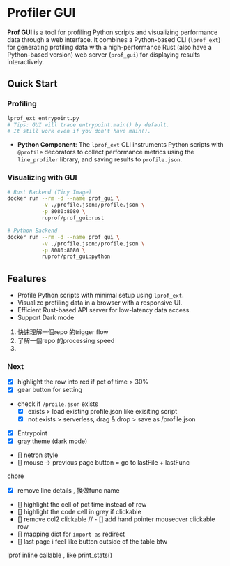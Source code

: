 # Profiler GUI

**Prof GUI** is a tool for profiling Python scripts and visualizing performance data through a web interface. It combines a Python-based CLI (`lprof_ext`) for generating profiling data with a high-performance Rust (also have a Python-based version) web server (`prof_gui`) for displaying results interactively.

## Quick Start

### Profiling
```bash
lprof_ext entrypoint.py
# Tips: GUI will trace entrypoint.main() by default.
# It still work even if you don't have main().
```
- **Python Component**: The `lprof_ext` CLI instruments Python scripts with `@profile` decorators to collect performance metrics using the `line_profiler` library, and saving results to `profile.json`.


### Visualizing with GUI
```bash
# Rust Backend (Tiny Image)
docker run --rm -d --name prof_gui \
           -v ./profile.json:/profile.json \
           -p 8080:8080 \
           ruprof/prof_gui:rust

# Python Backend
docker run --rm -d --name prof_gui \
           -v ./profile.json:/profile.json \
           -p 8080:8080 \
           ruprof/prof_gui:python
```

## Features
- Profile Python scripts with minimal setup using `lprof_ext`.
- Visualize profiling data in a browser with a responsive UI.
- Efficient Rust-based API server for low-latency data access.
- Support Dark mode

1. 快速理解一個repo 的trigger flow 
2. 了解一個repo 的processing speed
3. 

### Next
- [x] highlight the row into red if pct of time > 30% 
- [x] gear button for setting
- check if `/proile.json` exists
    - [x] exists > load existing profile.json like exisiting script 
    - [x] not exists > serverless, drag & drop > save as /profile.json
- [x] Entrypoint
- [x] gray theme (dark mode)
- [] netron style
- [] mouse -> previous page button = go to lastFile + lastFunc

chore 
- [x] remove line details , 換做func name
- [] highlight the cell of pct time instead of row 
- [] highlight the code cell in grey if clickable 
- [] remove col2 clickable
// - [] add hand pointer mouseover clickable row
- [] mapping dict for `import as` redirect
- [] last page i feel like button outside of the table btw 



lprof 
inline callable , like print_stats()